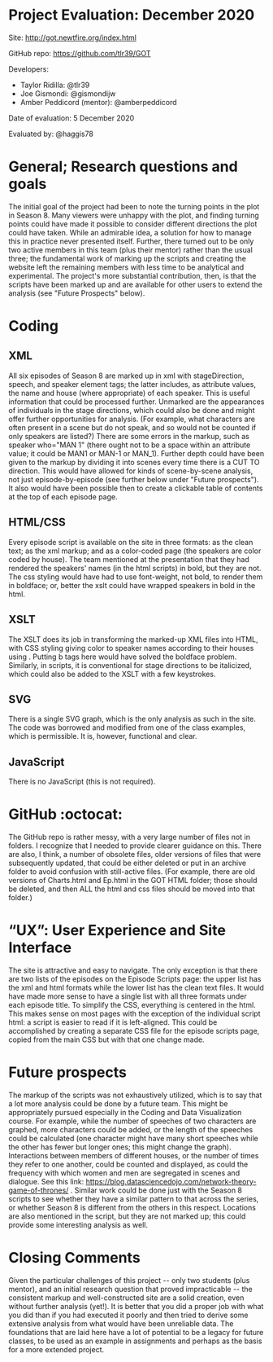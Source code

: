 # Project Evaluation: December 2020

Site: http://got.newtfire.org/index.html

GitHub repo: https://github.com/tlr39/GOT

Developers:
* Taylor Ridilla: @tlr39
* Joe Gismondi: @gismondijw
* Amber Peddicord (mentor): @amberpeddicord

Date of evaluation: 5 December 2020

Evaluated by: @haggis78
# General; Research questions and goals
The initial goal of the project had been to note the turning points in the plot in Season 8. Many viewers were unhappy with the plot, and finding turning points could have made it possible to consider different directions the plot could have taken. While an admirable idea, a solution for how to manage this in practice never presented itself. Further, there turned out to be only two active members in this team (plus their mentor) rather than the usual three; the fundamental work of marking up the scripts and creating the website left the remaining members with less time to be analytical and experimental. The project's more substantial contribution, then, is that the scripts have been marked up and are available for other users to extend the analysis (see "Future Prospects" below).

# Coding

## XML
All six episodes of Season 8 are marked up in xml with stageDirection, speech, and speaker element tags; the latter includes, as attribute values, the name and house (where appropriate) of each speaker. This is useful information that could be processed further. Unmarked are the appearances of individuals in the stage directions, which could also be done and might offer further opportunities for analysis. (For example, what characters are often present in a scene but do not speak, and so would not be counted if only speakers are listed?)
There are some errors in the markup, such as speaker who="MAN 1" (there ought not to be a space within an attribute value; it could be MAN1 or MAN-1 or MAN_1).
Further depth could have been given to the markup by dividing it into scenes every time there is a CUT TO direction. This would have allowed for kinds of scene-by-scene analysis, not just episode-by-episode (see further below under "Future prospects"). It also would have been possible then to create a clickable table of contents at the top of each episode page.

## HTML/CSS
Every episode script is available on the site in three formats: as the clean text; as the xml markup; and as a color-coded page (the speakers are color coded by house).
The team mentioned at the presentation that they had rendered the speakers' names (in the html scripts) in bold, but they are not. The css styling would have had to use font-weight, not bold, to render them in boldface; or, better the xslt could have wrapped speakers in bold in the html.

## XSLT 

The XSLT does its job in transforming the marked-up XML files into HTML, with CSS styling giving color to speaker names according to their houses using <span class=...>. Putting b tags here would have solved the boldface problem. Similarly, in scripts, it is conventional for stage directions to be italicized, which could also be added to the XSLT with a few keystrokes. 

## SVG
There is a single SVG graph, which is the only analysis as such in the site. The code was borrowed and modified from one of the class examples, which is permissible. It is, however, functional and clear.

## JavaScript
There is no JavaScript (this is not required).

# GitHub :octocat:

The GitHub repo is rather messy, with a very large number of files not in folders. I recognize that I needed to provide clearer guidance on this. There are also, I think, a number of obsolete files, older versions of files that were subsequently updated, that could be either deleted or put in an archive folder to avoid confusion with still-active files. (For example, there are old versions of Charts.html and Ep.html in the GOT HTML folder; those should be deleted, and then ALL the html and css files should be moved into that folder.)

# “UX”: User Experience and Site Interface
The site is attractive and easy to navigate. The only exception is that there are two lists of the episodes on the Episode Scripts page: the upper list has the xml and html formats while the lower list has the clean text files. It would have made more sense to have a single list with all three formats under each episode title. 
To simplify the CSS, everything is centered in the html. This makes sense on most pages with the exception of the individual script html: a script is easier to read if it is left-aligned. This could be accomplished by creating a separate CSS file for the episode scripts page, copied from the main CSS but with that one change made.

# Future prospects
The markup of the scripts was not exhaustively utilized, which is to say that a lot more analysis could be done by a future team. This might be appropriately pursued especially in the Coding and Data Visualization course. For example, while the number of speeches of two characters are graphed, more characters could be added, or the length of the speeches could be calculated (one character might have many short speeches while the other has fewer but longer ones; this might change the graph). Interactions between members of different houses, or the number of times they refer to one another, could be counted and displayed, as could the frequency with which women and men are segregated in scenes and dialogue. See this link: https://blog.datasciencedojo.com/network-theory-game-of-thrones/ . Similar work could be done just with the Season 8 scripts to see whether they have a similar pattern to that across the series, or whether Season 8 is different from the others in this respect.
Locations are also mentioned in the script, but they are not marked up; this could provide some interesting analysis as well.
# Closing Comments
Given the particular challenges of this project -- only two students (plus mentor), and an initial research question that proved impracticable -- the consistent markup and well-constructed site are a solid creation, even without further analysis (yet!). It is better that you did a proper job with what you did than if you had executed it poorly and then tried to derive some extensive analysis from what would have been unreliable data. The foundations that are laid here have a lot of potential to be a legacy for future classes, to be used as an example in assignments and perhaps as the basis for a more extended project.
